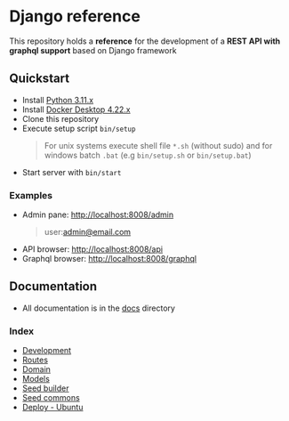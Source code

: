 # Django reference

This repository holds a **reference** for the development of a **REST API with graphql support** based on Django framework

## Quickstart

-   Install [Python 3.11.x](https://www.python.org/downloads/)
-   Install [Docker Desktop 4.22.x](https://docs.docker.com/desktop/)
-   Clone this repository
-   Execute setup script `bin/setup`
    >  For unix systems execute shell file `*.sh` (without sudo) and for windows batch `.bat` (e.g `bin/setup.sh` or `bin/setup.bat`)
-   Start server with `bin/start`

### Examples

-   Admin pane: [http://localhost:8008/admin](http://localhost:8008/admin)
    >   user:admin@email.com
-   API browser: [http://localhost:8008/api](http://localhost:8008/api)
-   Graphql browser: [http://localhost:8008/graphql](http://localhost:8008/graphql)

## Documentation

-   All documentation is in the [docs](seed/docs) directory

### Index

-   [Development](seed/docs/010_general.md)
-   [Routes](seed/docs/020_routes.md)
-   [Domain](seed/docs/030_domain.md)
-   [Models](seed/docs/040_models.md)
-   [Seed builder](seed/docs/110_seed_builder.md)
-   [Seed commons](seed/docs/120_seed_commons.md)
-   [Deploy - Ubuntu](seed/docs/210_deploy_ubuntu.md)